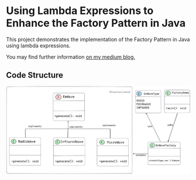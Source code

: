 # Using Lambda Expressions to Enhance the Factory Pattern in Java
This project demonstrates the implementation of the Factory Pattern in Java using lambda expressions.

You may find further information [on my medium blog.](https://medium.com/@zjawad333/using-lambda-expressions-to-enhance-the-factory-pattern-in-java-d578a06bbba2)


## Code Structure

![Example Image](src/main/resources/uml.png)

